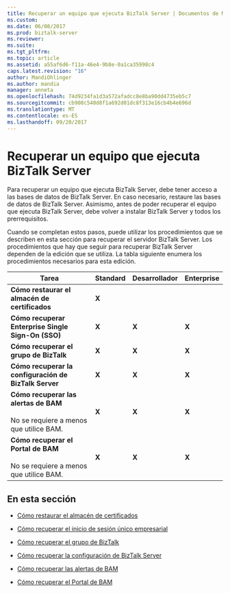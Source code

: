 ```yaml
---
title: Recuperar un equipo que ejecuta BizTalk Server | Documentos de Microsoft
ms.custom: 
ms.date: 06/08/2017
ms.prod: biztalk-server
ms.reviewer: 
ms.suite: 
ms.tgt_pltfrm: 
ms.topic: article
ms.assetid: a55af6d6-f11a-46e4-9b8e-0a1ca35998c4
caps.latest.revision: "16"
author: MandiOhlinger
ms.author: mandia
manager: anneta
ms.openlocfilehash: 74d9234fa1d3a572afadcc8e8ba90dd4735eb5c7
ms.sourcegitcommit: cb908c540d8f1a692d01dc8f313e16cb4b4e696d
ms.translationtype: MT
ms.contentlocale: es-ES
ms.lasthandoff: 09/20/2017
---
```

# <a name="recovering-a-computer-running-biztalk-server"></a>Recuperar un equipo que ejecuta BizTalk Server
Para recuperar un equipo que ejecuta BizTalk Server, debe tener acceso a las bases de datos de BizTalk Server. En caso necesario, restaure las bases de datos de BizTalk Server. Asimismo, antes de poder recuperar el equipo que ejecuta BizTalk Server, debe volver a instalar BizTalk Server y todos los prerrequisitos.  
  
 Cuando se completan estos pasos, puede utilizar los procedimientos que se describen en esta sección para recuperar el servidor BizTalk Server. Los procedimientos que hay que seguir para recuperar BizTalk Server dependen de la edición que se utiliza. La tabla siguiente enumera los procedimientos necesarios para esta edición.  
  
|Tarea|Standard|Desarrollador|Enterprise|  
|----------|--------------|---------------|----------------|  
|**Cómo restaurar el almacén de certificados**|**X**|||  
|**Cómo recuperar Enterprise Single Sign-On (SSO)**|**X**|**X**|**X**|  
|**Cómo recuperar el grupo de BizTalk**|**X**|**X**|**X**|  
|**Cómo recuperar la configuración de BizTalk Server**|**X**|**X**|**X**|  
|**Cómo recuperar las alertas de BAM**<br /><br /> No se requiere a menos que utilice BAM.|**X**|**X**|**X**|  
|**Cómo recuperar el Portal de BAM**<br /><br /> No se requiere a menos que utilice BAM.|**X**|**X**|**X**|  
  
## <a name="in-this-section"></a>En esta sección  
  
-   [Cómo restaurar el almacén de certificados](../core/how-to-restore-the-certificate-store.md)  
  
-   [Cómo recuperar el inicio de sesión único empresarial](../core/how-to-recover-enterprise-single-sign-on.md)  
  
-   [Cómo recuperar el grupo de BizTalk](../core/how-to-recover-the-biztalk-group.md)  
  
-   [Cómo recuperar la configuración de BizTalk Server](../core/how-to-recover-the-biztalk-server-configuration.md)  
  
-   [Cómo recuperar las alertas de BAM](../core/how-to-recover-bam-alerts.md)  
  
-   [Cómo recuperar el Portal de BAM](../core/how-to-recover-the-bam-portal.md)
